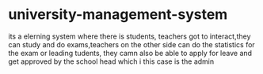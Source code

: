 # university-management-system
its a elerning system where there is students, teachers got to interact,they can study and do exams,teachers on the other side can do the statistics for the exam or leading tudents, they camn also be able to apply for leave and get approved by the school head which i this case is the admin
